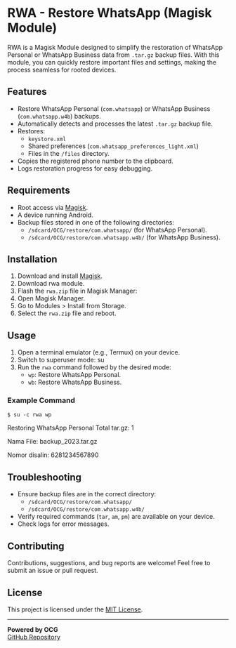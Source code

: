 # RWA - Restore WhatsApp (Magisk Module)

RWA is a Magisk Module designed to simplify the restoration of WhatsApp Personal or WhatsApp Business data from `.tar.gz` backup files. With this module, you can quickly restore important files and settings, making the process seamless for rooted devices.

## Features
- Restore WhatsApp Personal (`com.whatsapp`) or WhatsApp Business (`com.whatsapp.w4b`) backups.
- Automatically detects and processes the latest `.tar.gz` backup file.
- Restores:
  - `keystore.xml`
  - Shared preferences (`com.whatsapp_preferences_light.xml`)
  - Files in the `/files` directory.
- Copies the registered phone number to the clipboard.
- Logs restoration progress for easy debugging.

## Requirements
- Root access via [Magisk](https://magisk.me/).
- A device running Android.
- Backup files stored in one of the following directories:
  - `/sdcard/OCG/restore/com.whatsapp/` (for WhatsApp Personal).
  - `/sdcard/OCG/restore/com.whatsapp.w4b/` (for WhatsApp Business).

## Installation
1. Download and install [Magisk](https://github.com/topjohnwu/Magisk).
2. Download rwa module.
3. Flash the `rwa.zip` file in Magisk Manager:
4. Open Magisk Manager.
5. Go to Modules > Install from Storage.
6. Select the `rwa.zip` file and reboot.

## Usage
1. Open a terminal emulator (e.g., Termux) on your device.
2. Switch to superuser mode: su
3. Run the `rwa` command followed by the desired mode:
   - `wp`: Restore WhatsApp Personal.
   - `wb`: Restore WhatsApp Business.

### Example Command
`$ su -c rwa wp`

Restoring WhatsApp Personal Total tar.gz: 1 

Nama File: backup_2023.tar.gz 

Nomor disalin: 6281234567890

## Troubleshooting
- Ensure backup files are in the correct directory:
  - `/sdcard/OCG/restore/com.whatsapp/`
  - `/sdcard/OCG/restore/com.whatsapp.w4b/`
- Verify required commands (`tar`, `am`, `pm`) are available on your device.
- Check logs for error messages.

## Contributing
Contributions, suggestions, and bug reports are welcome! Feel free to submit an issue or pull request.

## License
This project is licensed under the [MIT License](LICENSE).

---

**Powered by OCG**  
[GitHub Repository](https://github.com/ocg261097/rwa/)


